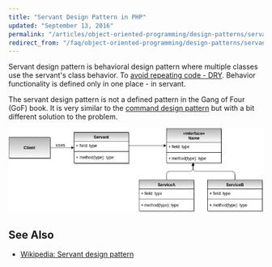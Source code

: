 ```yaml
---
title: "Servant Design Pattern in PHP"
updated: "September 13, 2016"
permalink: "/articles/object-oriented-programming/design-patterns/servant/"
redirect_from: "/faq/object-oriented-programming/design-patterns/servant/"
---
```


Servant design pattern is behavioral design pattern where multiple classes use
the servant's class behavior. To
[avoid repeating code - DRY](https://en.wikipedia.org/wiki/Don%27t_repeat_yourself).
Behavior functionality is defined only in one place - in servant.

The servant design pattern is not a defined pattern in the Gang of Four (GoF)
book. It is very similar to the
[command design pattern](/faq/object-oriented-programming/design-patterns/command/)
but with a bit different solution to the problem.

![Servant Design Pattern UML](/images/oop/design-patterns/servant.png "Servant Design Pattern UML")

## See Also

* [Wikipedia: Servant design pattern](https://en.wikipedia.org/wiki/Servant_(design_pattern))
